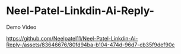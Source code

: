 # Neel-Patel-Linkdin-Ai-Reply-

Demo Video 


https://github.com/Neelpatel11/Neel-Patel-Linkdin-Ai-Reply-/assets/83646676/80fd94ba-b104-474d-96d7-cb35f9def90c

